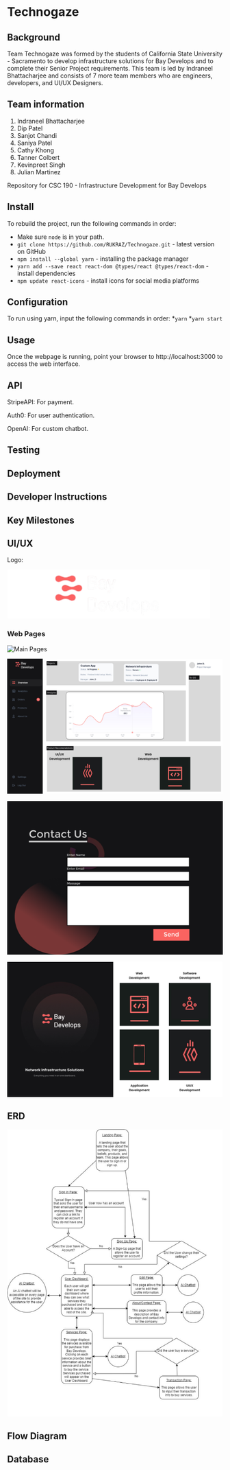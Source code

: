 # Technogaze

## Background

Team Technogaze was formed by the students of California State University - Sacramento to develop infrastructure solutions for Bay Develops and to complete their Senior Project requirements. This team is led by Indraneel Bhattacharjee and consists of 7 more team members who are engineers, developers, and UI/UX Designers.

## Team information

1. Indraneel Bhattacharjee
2. Dip Patel
3. Sanjot Chandi
4. Saniya Patel
5. Cathy Khong
6. Tanner Colbert
7. Kevinpreet Singh
8. Julian Martinez

Repository for CSC 190 - Infrastructure Development for Bay Develops

## Install
To rebuild the project, run the following commands in order:
* Make sure `node` is in your path.
* `git clone https://github.com/RUKRAZ/Technogaze.git` - latest version on GitHub
* `npm install --global yarn` - installing the package manager
* `yarn add --save react react-dom @types/react @types/react-dom` -install dependencies
* `npm update react-icons` - install icons for social media platforms

## Configuration
To run using yarn, input the following commands in order:
*`yarn`
*`yarn start `

## Usage

Once the webpage is running, point your browser to http://localhost:3000 to access the web interface.

## API

StripeAPI: For payment.

Auth0: For user authentication.

OpenAI: For custom chatbot. 

## Testing

## Deployment

## Developer Instructions

## Key Milestones

## UI/UX
Logo: 

![Bay Develops Logo](https://github.com/RUKRAZ/Technogaze/blob/main/public/img/baydevelopslogo-1-1%402x.png)

### Web Pages

![Main Pages](https://github.com/RUKRAZ/Technogaze/blob/main/public/img/Mockups/Technogaze%20Mock-Up.jpg)

![Dashboard](https://github.com/RUKRAZ/Technogaze/blob/main/public/img/Mockups/User%20Dashboard.jpg)

![Contact Us](https://github.com/RUKRAZ/Technogaze/blob/main/public/img/Mockups/Contact%20Us.png)

![Services](https://github.com/RUKRAZ/Technogaze/blob/main/public/img/Mockups/ServicesPage.jpg)

## ERD 

![ERD](https://github.com/RUKRAZ/Technogaze/blob/main/public/img/Mockups/erd.JPG)

## Flow Diagram

## Database
